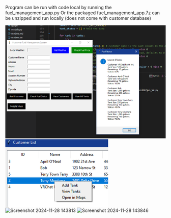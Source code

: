 Program can be run with code local by running the fuel_management_app.py
Or the packaged fuel_management_app.7z can be unzipped and run locally (does not come with customer database)

![Wk15 Screen1](https://github.com/WNCCITProgram/fall24guild-guild2/blob/Week-15/week15screen1.png)
![Wk15 Screen2](https://github.com/WNCCITProgram/fall24guild-guild2/blob/Week-15/week15screen2.png)
![Screenshot 2024-11-28 143813](https://github.com/user-attachments/assets/08df554b-fa31-4bb7-8c7e-441f1d0622b8)
![Screenshot 2024-11-28 143846](https://github.com/user-attachments/assets/a39817fd-d75b-442f-8b7b-f0947478797c)


